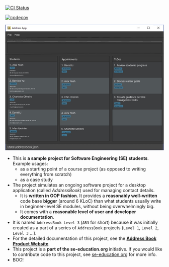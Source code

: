 [![CI Status](https://github.com/AY2324S1-CS2103T-W13-4/tp/actions/workflows/gradle.yml/badge.svg)](https://github.com/AY2324S1-CS2103T-W13-4/tp/actions)

[![codecov](https://codecov.io/gh/AY2324S1-CS2103T-W13-4/tp/graph/badge.svg?token=JF1YGHQMCK)](https://codecov.io/gh/AY2324S1-CS2103T-W13-4/tp)

![Ui](docs/images/Ui.png)

* This is **a sample project for Software Engineering (SE) students**.<br>
  Example usages:
  * as a starting point of a course project (as opposed to writing everything from scratch)
  * as a case study
* The project simulates an ongoing software project for a desktop application (called _AddressBook_) used for managing contact details.
  * It is **written in OOP fashion**. It provides a **reasonably well-written** code base **bigger** (around 6 KLoC) than what students usually write in beginner-level SE modules, without being overwhelmingly big.
  * It comes with a **reasonable level of user and developer documentation**.
* It is named `AddressBook Level 3` (`AB3` for short) because it was initially created as a part of a series of `AddressBook` projects (`Level 1`, `Level 2`, `Level 3` ...).
* For the detailed documentation of this project, see the **[Address Book Product Website](https://se-education.org/addressbook-level3)**.
* This project is a **part of the se-education.org** initiative. If you would like to contribute code to this project, see [se-education.org](https://se-education.org#https://se-education.org/#contributing) for more info.
* BOO!
